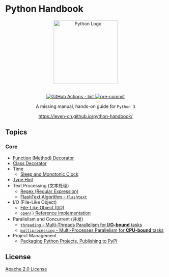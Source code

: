 # Python Handbook

<section align="center">
  <img src="https://raw.githubusercontent.com/leven-cn/python-handbook/main/.python-logo.png"
    alt="Python Logo" width="200" height="200" title="Python Logo">
  <br><br>
  <p>
    <a href="https://github.com/leven-cn/python-handbook/actions/workflows/lint.yml">
      <img src="https://github.com/leven-cn/python-handbook/actions/workflows/lint.yml/badge.svg"
      alt="GitHub Actions - lint" style="max-width:100%;">
    </a>
    <a href="https://github.com/pre-commit/pre-commit">
      <img src="https://img.shields.io/badge/pre--commit-enabled-brightgreen?logo=pre-commit&logoColor=white"
      alt="pre-commit" style="max-width:100%;">
    </a>
  </p>
  <p>A missing manual, hands-on guide for <code>Python 3</code></p>
  <p><a href="https://leven-cn.github.io/python-handbook/">https://leven-cn.github.io/python-handbook/</a></p>
</section>

## Topics

<!-- markdownlint-disable line-length -->

### Core

- [Function (Method) Decorator](https://leven-cn.github.io/python-handbook/recipes/core/function_decorator)
- [Class Decorator](https://leven-cn.github.io/python-handbook/recipes/core/class_decorator)
- Time
  - [Sleep and Monotonic Clock](https://leven-cn.github.io/python-handbook/recipes/core/sleep)
- [Type Hint](https://leven-cn.github.io/python-handbook/recipes/core/type_hint)
- Text Processing (文本处理)
  - [Regex (Regular Expression)](https://leven-cn.github.io/python-handbook/recipes/core/regex)
  - [FlashText Algorithm - `flashtext`](https://leven-cn.github.io/python-handbook/recipes/core/flashtext)
- I/O (File-Like Object)
  - [File-Like Object (I/O)](https://leven-cn.github.io/python-handbook/recipes/core/file_object)
  - [`open()` Reference Implementation](https://leven-cn.github.io/python-handbook/recipes/core/open)
- Parallelism and Concurrent (并发)
  - [`threading` - Multi-Threads Parallelism for **I/O-bound** tasks](https://leven-cn.github.io/python-handbook/recipes/core/multi_threads)
  - [`multiprocessing` - Multi-Processes Parallelism for **CPU-bound** tasks](https://leven-cn.github.io/python-handbook/recipes/core/multi_processes)
- Project Management
  - [Packaging Python Projects, Publishing to PyPI](https://leven-cn.github.io/python-handbook/recipes/package)

<!-- markdownlint-enable line-length -->

## License

[Apache 2.0 License](https://github.com/leven-cn/python-handbook/blob/main/LICENSE)
